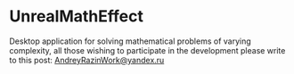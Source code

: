 # UnrealMathEffect
Desktop application for solving mathematical problems of varying complexity, all those wishing to participate in the development please write to this post: AndreyRazinWork@yandex.ru
